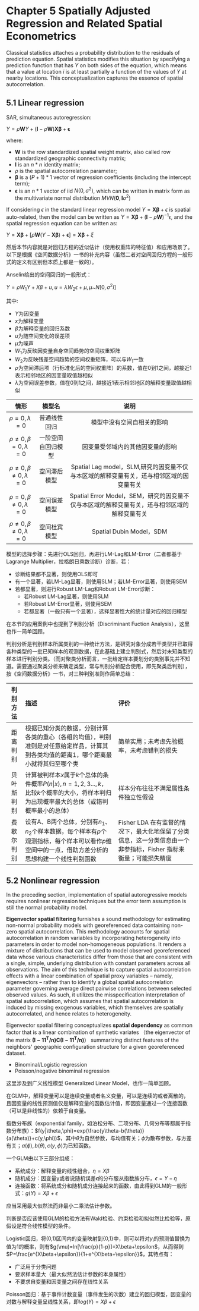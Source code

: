 # Chapter 5 Spatially Adjusted Regression and Related Spatial Econometrics

Classical statistics attaches a probability distribution to the residuals of prediction equation. Spatial statistics modifies this situation by specifying a prediction function that has $Y$ on both sides of the equation, which means that a value at location $i$ is at least partially a function of the values of $Y$ at nearby locations. This conceptualization captures the essence of spatial autocorrelation.

## 5.1 Linear regression

SAR, simultaneous autoregression:

$Y=\rho\pmb{W}Y+(\pmb{I}-\rho\pmb{W})\pmb{X}\pmb{\beta}+\pmb{\epsilon}$

where:

+ $\pmb{W}$ is the row standardized spatial weight matrix, also called row standardized geographic connectivity matrix;
+ $\pmb{I}$ is an $n*n$ identity matrix;
+ $\rho$ is the spatial autocorrelation parameter;
+ $\pmb{\beta}$ is a $(P+1)*1$ vector of regression coefficients (including the intercept term);
+ $\pmb{\epsilon}$ is an $n*1$ vector of iid $N(0,\sigma^2)$, which can be written in matrix form as the multivariate normal distribution $MVN(\pmb{0},\pmb{I}\sigma^2)$

If considering $\epsilon$ in the standard linear regression model $Y=\pmb{X}\pmb{\beta}+\epsilon$ is spatial auto-related, then the model can be written as $Y=\pmb{X}\pmb{\beta}+(\pmb{I}-\rho\pmb{W})^{-1}\epsilon$, and the spatial regression equation can be written as:

$Y=\pmb{X}\pmb{\beta}+[\rho\pmb{W}(Y-\pmb{X}\pmb{\beta})+\pmb{\epsilon}]=\pmb{X}\pmb{\beta}+\xi$

然后本节内容就是对回归方程的近似估计（使用权重阵的特征值）和应用场景了。以下是根据《空间数据分析》一书的补充内容（虽然二者对空间回归方程的一般形式的定义有区别但本质上都是一致的）。

Anselin给出的空间回归的一般形式：

$Y=\rho{W_1}Y+X\beta+u, u=\lambda{W_2}\epsilon+\mu, \mu$~$N[0,\sigma^2I]$

其中:

+ $Y$为因变量
+ $x$为解释变量
+ $\beta$为解释变量的回归系数
+ $u$为随空间变化的误差项
+ $\mu$为噪声
+ $W_1$为反映因变量自身空间趋势的空间权重矩阵
+ $W_2$为反映残差空间趋势的空间权重矩阵，可以与$W_1$一致
+ $\rho$为空间滞后项（行标准化后的空间权重阵）的系数，值在0到1之间，越接近1表示相邻地区的因变量取值越相似
+ $\lambda$为空间误差参数，值在0到1之间，越接近1表示相邻地区的解释变量取值越相似

|情形|模型名|说明|
|:----:|:----:|:----:|
|$\rho=0,\lambda=0$|普通线性回归|模型中没有空间自相关的影响|
|$\rho\not=0,\beta=0,\lambda=0$|一阶空间自回归模型|因变量受邻域内的其他因变量的影响|
|$\rho\not=0,\beta\not=0,\lambda=0$|空间滞后模型|Spatial Lag model，SLM,研究的因变量不仅与本区域的解释变量有关，还与相邻区域的因变量有关|
|$\rho=0,\beta\not=0,\lambda=0$|空间误差模型|Spatial Error Model，SEM，研究的因变量不仅与本区域的解释变量有关，还与相邻区域的解释变量有关|
|$\rho\not=0,\beta\not=0,\lambda=0$|空间杜宾模型|Spatial Dubin Model，SDM|

模型的选择步骤：先进行OLS回归，再进行LM-Lag和LM-Error（二者都基于Lagrange Multiplier，拉格朗日乘数诊断）诊断，若：

+ 诊断结果都不显著，则使用OLS即可
+ 有一个显著，若LM-Lag显著，则使用SLM；若LM-Error显著，则使用SEM
+ 若都显著，则进行Robust LM-Lag和Robust LM-Error诊断：
  + 若Robust LM-Lag显著，则使用SLM
  + 若Robust LM-Error显著，则使用SEM
  + 若都显著（一般只有一个显著），选择显著性大的统计量对应的回归模型

在本节的应用案例中也提到了判别分析（Discriminant Fuction Analysis），这里也作一简单回顾。

判别分析是判别样本所属类别的一种统计方法，是研究对象分成若干类型并已取得各种类型的一批已知样本的观测数据，在此基础上建立判别式，然后对未知类型的样本进行判别分类。（而对聚类分析而言，一批给定样本要划分的类别事先并不知道。需要通过聚类分析来确定类型，常与判别分析配合使用，即先聚类后判别），按《空间数据分析》一书，对三种判别准则作简单总结：

|判别方法|描述|评价|
|:----:|:----|:----|
|距离判别|根据已知分类的数据，分别计算各类的重心（各组的均值），判别准则是对任意给定样品，计算其到各类均值的距离1，哪个距离最小就将其归至哪个类|简单实用；未考虑先验概率，未考虑错判的损失|
|贝叶斯判别|计算被判样本$x$属于$k$个总体的条件概率$P(n\|x),n=1,2,3...,k$，比较$k$个概率的大小，将样本判归为出现概率最大的总体（或错判概率最小的总体）|样本分布往往不满足属性条件独立性假设|
|费歇尔判别|设有A、B两个总体，分别有$n_1、n_2$个样本数据，每个样本有$p$个观测指标，每个样本可以看作$p$维空间中的一点，借助方差分析的思想构建一个线性判别函数|Fisher LDA 在有监督的情况下，最大化地保留了分类信息，这一分类信息由一个非参指标，Fisher 指标来衡量；可能损失精度|

## 5.2 Nonlinear regression

In the preceding section, implementation of spatial autoregressive models requires nonlinear regression techniques but the error term assumption is still the normal probability model.

**Eigenvector spatial filtering** furnishes a sound methodology for estimating non-normal probability models with georeferenced data containing non-zero spatial autocorrelation. This methodology accounts for spatial autocorrelation in random variables by incorporating heterogeneity into parameters in order to model non-homogeneous populations. It renders a mixture of distributions that can be used to model observed georeferenced data whose various characteristics differ from those that are consistent with a single, simple, underlying distribution with constant parameters across all observations. The aim of this technique is to capture spatial autocorrelation effects with a linear combination of spatial proxy variables – namely, eigenvectors – rather than to identify a global spatial autocorrelation parameter governing average direct pairwise correlations between selected observed values. As such, it utilizes the misspecification interpretation of spatial autocorrelation, which assumes that spatial autocorrelation is induced by missing exogenous variables, which themselves are spatially autocorrelated, and hence relates to heterogeneity.

Eigenvector spatial filtering conceptualizes **spatial dependency** as common factor that is a linear combination of synthetic variates （the eigenvector of the matrix $\pmb{(I-11^T/n)C(I-11^T/n)}$） summarizing distinct features of the neighbors' geographic configuration structure for a given georeferenced dataset.

+ Binominal/Logistic regression
+ Poisson/negative binominal regression

这里涉及到广义线性模型 Generalized Linear Model，也作一简单回顾。

在GLM中，解释变量可以是连续变量或者名义变量，可以是连续的或者离散的，且因变量的线性预测值仅是解释变量的函数估计值，即因变量通过一个连接函数（可以是非线性的）依赖于自变量。

指数分布族（exponential family，如泊松分布、二项分布、几何分布等都属于指数分布族）：$f(y|\theta,\phi)=exp(\frac{y\theta-b(\theta)}{a(\theta)}+c(y,\phi))$，其中$\theta$为自然参数，与均值有关；$\phi$为散布参数，与方差有关；$a(\phi),b(\theta),c(y,\phi)$为已知函数。

一个GLM由以下三部分组成：

+ 系统成分：解释变量的线性组合，$\eta=X\beta$
+ 随机成分：因变量y或者说随机误差$\epsilon$的分布服从指数族分布，$\epsilon=Y-\eta$
+ 连接函数：将系统成分和随机成分连接起来的函数，由此得到GLM的一般形式：$g(Y)=X\beta+\epsilon$

应当采用最大似然法而非最小二乘法估计参数。

判断是否应该使用GLM的检验方法有Wald检验、约束检验和拟似然比检验等，原假设是符合线性模型的条件。

Logistic回归，将(0,1)区间内的变量映射到{0,1}中，则可以将对$y_i$的预测值替换为值为1的概率，则有$g(\mu)=ln[\frac{p}{1-p}]=X\beta+\epsilon$，从而得到$P=\frac{e^{X\beta+\epsilon}}{1+e^{X\beta+\epsilon}}$，其特点有：

+ 广泛用于分类问题
+ 要求样本量大（最大似然法估计参数的本身属性）
+ 不要求自变量和因变量之间存在线性关系

Poisson回归：基于事件计数变量（事件发生的次数）建立的回归模型，因变量的对数与解释变量呈线性关系，即$log(Y)=X\beta+\epsilon$